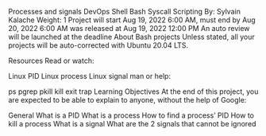 Processes and signals
DevOps
Shell
Bash
Syscall
Scripting
 By: Sylvain Kalache
 Weight: 1
 Project will start Aug 19, 2022 6:00 AM, must end by Aug 20, 2022 6:00 AM
 was released at Aug 19, 2022 12:00 PM
 An auto review will be launched at the deadline
About Bash projects
Unless stated, all your projects will be auto-corrected with Ubuntu 20.04 LTS.

Resources
Read or watch:

Linux PID
Linux process
Linux signal
man or help:

ps
pgrep
pkill
kill
exit
trap
Learning Objectives
At the end of this project, you are expected to be able to explain to anyone, without the help of Google:

General
What is a PID
What is a process
How to find a process’ PID
How to kill a process
What is a signal
What are the 2 signals that cannot be ignored